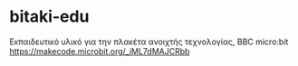 # bitaki-edu
Εκπαιδευτικό υλικό για την πλακέτα ανοιχτής τεχνολογίας, BBC micro:bit 
https://makecode.microbit.org/_iML7dMAJCRbb
